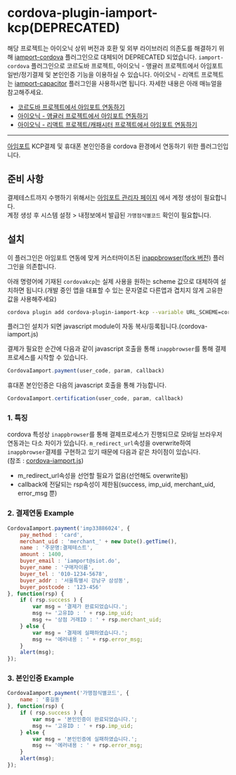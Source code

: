 # cordova-plugin-iamport-kcp(DEPRECATED)
해당 프로젝트는 아이오닉 상위 버전과 호환 및 외부 라이브러리 의존도를 해결하기 위해 [iamport-cordova](https://github.com/iamport/iamport-cordova) 플러그인으로 대체되어 DEPRECATED 되었습니다. `iamport-cordova` 플러그인으로 코르도바 프로젝트, 아이오닉 - 앵귤러 프로젝트에서 아임포트 일반/정기결제 및 본인인증 기능을 이용하실 수 있습니다. 아이오닉 - 리액트 프로젝트는 [iamport-capacitor](https://github.com/iamport/iamport-capacitor) 플러그인을 사용하시면 됩니다. 자세한 내용은 아래 매뉴얼을 참고해주세요.

- [코르도바 프로젝트에서 아임포트 연동하기](https://github.com/iamport/iamport-cordova/blob/master/README.md)
- [아이오닉 - 앵귤러 프로젝트에서 아임포트 연동하기](https://github.com/iamport/iamport-cordova/blob/master/manuals/IONIC.md)
- [아이오닉 - 리액트 프로젝트/캐패시터 프로젝트에서 아임포트 연동하기](https://github.com/iamport/iamport-capacitor/blob/master/README.md)

____________________________________________________________________

[아임포트](http://www.iamport.kr) KCP결제 및 휴대폰 본인인증을 cordova 환경에서 연동하기 위한 플러그인입니다.

## 준비 사항  
결제테스트까지 수행하기 위해서는 [아임포트 관리자 페이지](https://admin.iamport.kr) 에서 계정 생성이 필요합니다.  
계정 생성 후 시스템 설정 > 내정보에서 발급된 `가맹점식별코드` 확인이 필요합니다.  

## 설치  

이 플러그인은 아임포트 연동에 맞게 커스터마이즈된 [inappbrowser(fork 버전)](https://github.com/iamport/cordova-plugin-inappbrowser) 플러그인을 의존합니다.  

아래 명령어에 기재된 `cordovakcp`는 실제 사용을 원하는 scheme 값으로 대체하여 설치하면 됩니다.(개발 중인 앱을 대표할 수 있는 문자열로 다른앱과 겹치지 않게 고유한 값을 사용해주세요)  

```bash
cordova plugin add cordova-plugin-iamport-kcp --variable URL_SCHEME=cordovakcp --save
```

플러그인 설치가 되면 javascript module이 자동 복사/등록됩니다.(cordova-iamport.js)  

결제가 필요한 순간에 다음과 같이 javascript 호출을 통해 `inappbrowser`를 통해 결제 프로세스를 시작할 수 있습니다.  

```javascript
CordovaIamport.payment(user_code, param, callback)
```

휴대폰 본인인증은 다음의 javascript 호출을 통해 가능합니다.     

```javascript
CordovaIamport.certification(user_code, param, callback)
```

### 1. 특징  
cordova 특성상 `inappbrowser`를 통해 결제프로세스가 진행되므로 모바일 브라우저 연동과는 다소 차이가 있습니다. 
`m_redirect_url`속성을 overwrite하여 `inappbrowser`결제를 구현하고 있기 때문에 다음과 같은 차이점이 있습니다.  
(참조 : [cordova-iamport.js](https://github.com/iamport/iamport-ionic-inicis/blob/master/www/js/cordova-iamport.js#L18-L19))  

- m\_redirect\_url속성을 선언할 필요가 없음(선언해도 overwrite됨)  
- callback에 전달되는 rsp속성이 제한됨(success, imp\_uid, merchant\_uid, error\_msg 뿐)  

### 2. 결제연동 Example  
```javascript
CordovaIamport.payment('imp33886024', {
    pay_method : 'card',
    merchant_uid : 'merchant_' + new Date().getTime(),
    name : '주문명:결제테스트',
    amount : 1400,
    buyer_email : 'iamport@siot.do',
    buyer_name : '구매자이름',
    buyer_tel : '010-1234-5678',
    buyer_addr : '서울특별시 강남구 삼성동',
    buyer_postcode : '123-456'
}, function(rsp) {
    if ( rsp.success ) {
        var msg = '결제가 완료되었습니다.';
        msg += '고유ID : ' + rsp.imp_uid;
        msg += '상점 거래ID : ' + rsp.merchant_uid;
    } else {
        var msg = '결제에 실패하였습니다.';
        msg += '에러내용 : ' + rsp.error_msg;
    }
    alert(msg);
});
```

### 3. 본인인증 Example  
```javascript
CordovaIamport.payment('가맹점식별코드', {
    name : '홍길동'
}, function(rsp) {
    if ( rsp.success ) {
        var msg = '본인인증이 완료되었습니다.';
        msg += '고유ID : ' + rsp.imp_uid;
    } else {
        var msg = '본인인증에 실패하였습니다.';
        msg += '에러내용 : ' + rsp.error_msg;
    }
    alert(msg);
});
```
